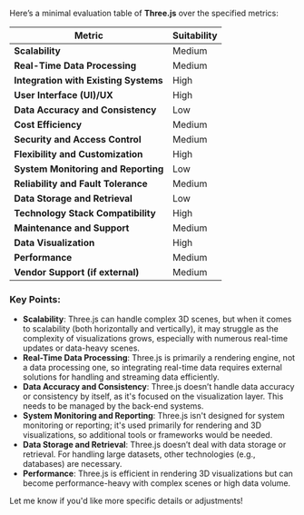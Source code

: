 Here’s a minimal evaluation table of **Three.js** over the specified metrics:

| **Metric**                        | **Suitability** |
|-----------------------------------|-----------------|
| **Scalability**                   | Medium          |
| **Real-Time Data Processing**     | Medium          |
| **Integration with Existing Systems** | High        |
| **User Interface (UI)/UX**        | High            |
| **Data Accuracy and Consistency** | Low             |
| **Cost Efficiency**               | Medium          |
| **Security and Access Control**   | Medium          |
| **Flexibility and Customization** | High            |
| **System Monitoring and Reporting** | Low           |
| **Reliability and Fault Tolerance** | Medium        |
| **Data Storage and Retrieval**    | Low             |
| **Technology Stack Compatibility** | High           |
| **Maintenance and Support**       | Medium          |
| **Data Visualization**            | High            |
| **Performance**                   | Medium          |
| **Vendor Support (if external)**  | Medium          |

### Key Points:
- **Scalability**: Three.js can handle complex 3D scenes, but when it comes to scalability (both horizontally and vertically), it may struggle as the complexity of visualizations grows, especially with numerous real-time updates or data-heavy scenes.
- **Real-Time Data Processing**: Three.js is primarily a rendering engine, not a data processing one, so integrating real-time data requires external solutions for handling and streaming data efficiently.
- **Data Accuracy and Consistency**: Three.js doesn’t handle data accuracy or consistency by itself, as it's focused on the visualization layer. This needs to be managed by the back-end systems.
- **System Monitoring and Reporting**: Three.js isn't designed for system monitoring or reporting; it's used primarily for rendering and 3D visualizations, so additional tools or frameworks would be needed.
- **Data Storage and Retrieval**: Three.js doesn’t deal with data storage or retrieval. For handling large datasets, other technologies (e.g., databases) are necessary.
- **Performance**: Three.js is efficient in rendering 3D visualizations but can become performance-heavy with complex scenes or high data volume.

Let me know if you'd like more specific details or adjustments!